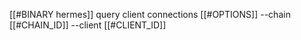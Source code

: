 [[#BINARY hermes]] query client connections [[#OPTIONS]] --chain [[#CHAIN_ID]] --client [[#CLIENT_ID]]